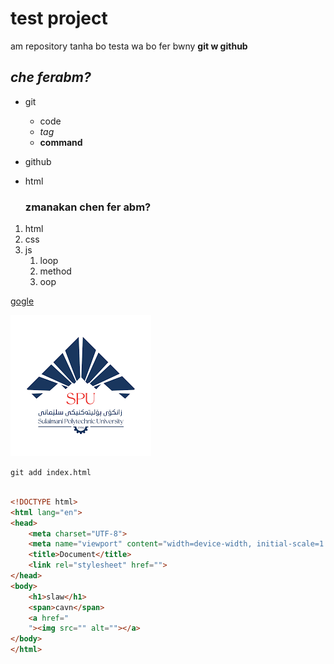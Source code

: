 # test project
am repository tanha bo testa wa bo fer bwny 
**git w github**

## *che ferabm?*
* git
   * code
   * *tag*
   * **command**
* github
* html
  
  ### zmanakan chen fer abm?
1. html
2. css
3. js
   1. loop
   2. method
   3. oop
   
[gogle](https://github.com/Shad-Rabati/tata)


![logo](image.png)

`git add index.html`

```html

<!DOCTYPE html>
<html lang="en">
<head>
    <meta charset="UTF-8">
    <meta name="viewport" content="width=device-width, initial-scale=1.0">
    <title>Document</title>
    <link rel="stylesheet" href="">
</head>
<body>
    <h1>slaw</h1>
    <span>cavn</span>
    <a href="
    "><img src="" alt=""></a>
</body>
</html>

```